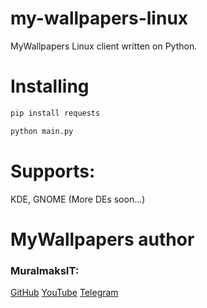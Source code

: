 # my-wallpapers-linux
MyWallpapers Linux client written on Python.

# Installing

```bash
pip install requests
```
```bash
python main.py
```
# Supports:
KDE, GNOME
(More DEs soon...)

# MyWallpapers author
### MuralmaksIT:
[GitHub](https://github.com/PatrickStar8753)
[YouTube](https://www.youtube.com/@muralmaksit)
[Telegram](https://t.me/muralmaksit)
